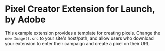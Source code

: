 # Pixel Creator Extension for Launch, by Adobe

This example extension provides a template for creating pixels. Change the `new Image().src` to your site's host/path, and allow users who download your extension to enter their campaign and create a pixel on their URL.